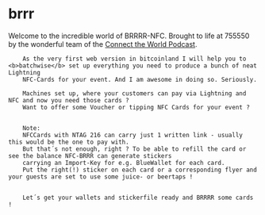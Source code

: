 # brrr

Welcome to the incredible world of BRRRR-NFC. 
        Brought to life at 755550 by the wonderful team of the <a href="https://youtu.be/zVYvrQhiWUU">Connect the World Podcast</a>.

        As the very first web version in bitcoinland I will help you to <b>batchwise</b> set up everything you need to produce a bunch of neat Lightning
        NFC-Cards for your event. And I am awesome in doing so. Seriously.

        Machines set up, where your customers can pay via Lightning and NFC and now you need those cards ? 
        Want to offer some Voucher or tipping NFC Cards for your event ?


        Note:
        NFCCards with NTAG 216 can carry just 1 written link - usually this would be the one to pay with. 
        But that´s not enough, right ? To be able to refill the card or see the balance NFC-BRRR can generate stickers 
        carrying an Import-Key for e.g. BlueWallet for each card. 
        Put the right(!) sticker on each card or a corresponding flyer and your guests are set to use some juice- or beertaps !


        Let´s get your wallets and stickerfile ready and BRRRR some cards !   
